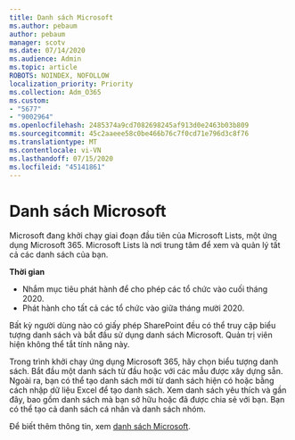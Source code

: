 ```yaml
---
title: Danh sách Microsoft
ms.author: pebaum
author: pebaum
manager: scotv
ms.date: 07/14/2020
ms.audience: Admin
ms.topic: article
ROBOTS: NOINDEX, NOFOLLOW
localization_priority: Priority
ms.collection: Adm_O365
ms.custom:
- "5677"
- "9002964"
ms.openlocfilehash: 2485374a9cd7082698245af913d0e2463b03b809
ms.sourcegitcommit: 45c2aaeee58c0be466b76c7f0cd71e796d3c8f76
ms.translationtype: MT
ms.contentlocale: vi-VN
ms.lasthandoff: 07/15/2020
ms.locfileid: "45141861"
---
```

# <a name="microsoft-lists"></a>Danh sách Microsoft

Microsoft đang khởi chạy giai đoạn đầu tiên của Microsoft Lists, một ứng dụng Microsoft 365. Microsoft Lists là nơi trung tâm để xem và quản lý tất cả các danh sách của bạn.  
  
**Thời gian**  

- Nhắm mục tiêu phát hành để cho phép các tổ chức vào cuối tháng 2020.
- Phát hành cho tất cả các tổ chức vào giữa tháng mười 2020.

Bất kỳ người dùng nào có giấy phép SharePoint đều có thể truy cập biểu tượng danh sách và bắt đầu sử dụng danh sách Microsoft. Quản trị viên hiện không thể tắt tính năng này.
 
Trong trình khởi chạy ứng dụng Microsoft 365, hãy chọn biểu tượng danh sách. Bắt đầu một danh sách từ đầu hoặc với các mẫu được xây dựng sẵn. Ngoài ra, bạn có thể tạo danh sách mới từ danh sách hiện có hoặc bằng cách nhập dữ liệu Excel để tạo danh sách. Xem danh sách yêu thích và gần đây, bao gồm danh sách mà bạn sở hữu hoặc đã được chia sẻ với bạn. Bạn có thể tạo cả danh sách cá nhân và danh sách nhóm.  

Để biết thêm thông tin, xem [danh sách Microsoft](https://aka.ms/microsoftlists).